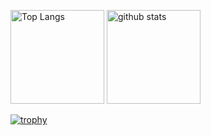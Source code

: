 <p align="left"> 
  <!-- Top Languages Card -->
  <img alt="Top Langs" height="150px" src="https://github-readme-stats.vercel.app/api/top-langs/?username=Maybe515&layout=compact&count_private=true&show_icons=true&theme=onedark" />
  
  <!-- GitHub Stats Card -->
  <img alt="github stats" height="150px" src="https://github-readme-stats.vercel.app/api?username=Maybe515&count_private=true&show_icons=true&show_icons=true&theme=onedark" />
</p>

<!-- GitHub Profile Trophy -->
[![trophy](https://github-profile-trophy.vercel.app/?username=Maybe515&theme=onedark
)](https://github.com/ryo-ma/github-profile-trophy)
